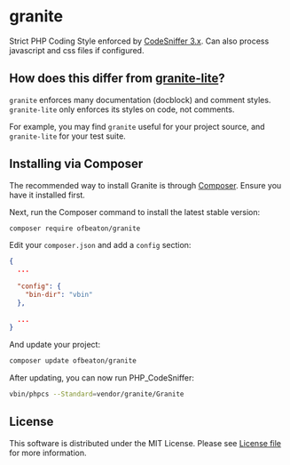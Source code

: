 # granite
Strict PHP Coding Style enforced by [CodeSniffer 3.x](https://github.com/squizlabs/PHP_CodeSniffer). Can also process javascript and css files if configured.

## How does this differ from [granite-lite](https://github.com/ofbeaton/granite-lite)?

`granite` enforces many documentation (docblock) and comment styles. 
`granite-lite` only enforces its styles on code, not comments.

For example, you may find `granite` useful for your project source, and `granite-lite` for your test suite. 

## Installing via Composer

The recommended way to install Granite is through
[Composer](http://getcomposer.org). Ensure you have it installed first.

Next, run the Composer command to install the latest stable version:

```bash
composer require ofbeaton/granite
```

Edit your `composer.json` and add a `config` section:

```json
{
  ...
  
  "config": {
    "bin-dir": "vbin"
  },
  
  ...
}
```

And update your project:

```bash
composer update ofbeaton/granite
```

After updating, you can now run PHP_CodeSniffer:

```bash
vbin/phpcs --Standard=vendor/granite/Granite
```

## License

This software is distributed under the MIT License. Please see [License file](LICENSE) for more information.
